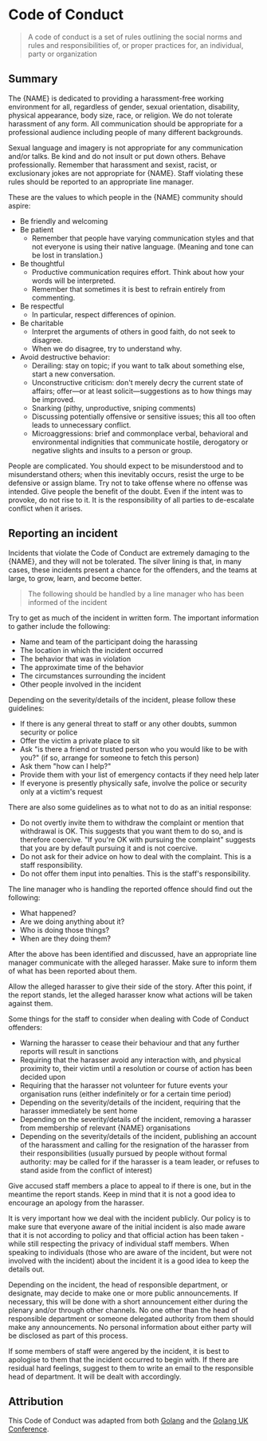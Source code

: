 # Code of Conduct

> A code of conduct is a set of rules outlining the social norms and rules and responsibilities of, or proper practices for, an individual, party or organization

## Summary

The {NAME} is dedicated to providing a harassment-free working environment for all, regardless of gender, sexual orientation, disability, physical appearance, body size, race, or religion. We do not tolerate harassment of any form. All communication should be appropriate for a professional audience including people of many different backgrounds. 

Sexual language and imagery is not appropriate for any communication and/or talks. Be kind and do not insult or put down others. Behave professionally. Remember that harassment and sexist, racist, or exclusionary jokes are not appropriate for {NAME}. Staff violating these rules should be reported to an appropriate line manager.

These are the values to which people in the {NAME} community should aspire:

- Be friendly and welcoming
- Be patient
  - Remember that people have varying communication styles and that not everyone is using their native language. (Meaning and tone can be lost in translation.) 
- Be thoughtful
  - Productive communication requires effort. Think about how your words will be interpreted.
  - Remember that sometimes it is best to refrain entirely from commenting. 
- Be respectful
  - In particular, respect differences of opinion. 
- Be charitable
  - Interpret the arguments of others in good faith, do not seek to disagree.
  - When we do disagree, try to understand why. 
- Avoid destructive behavior:
  - Derailing: stay on topic; if you want to talk about something else, start a new conversation.
  - Unconstructive criticism: don't merely decry the current state of affairs; offer—or at least solicit—suggestions as to how things may be improved.
  - Snarking (pithy, unproductive, sniping comments)
  - Discussing potentially offensive or sensitive issues; this all too often leads to unnecessary conflict.
  - Microaggressions: brief and commonplace verbal, behavioral and environmental indignities that communicate hostile, derogatory or negative slights and insults to a person or group. 

People are complicated. You should expect to be misunderstood and to misunderstand others; when this inevitably occurs, resist the urge to be defensive or assign blame. Try not to take offense where no offense was intended. Give people the benefit of the doubt. Even if the intent was to provoke, do not rise to it. It is the responsibility of all parties to de-escalate conflict when it arises. 

## Reporting an incident

Incidents that violate the Code of Conduct are extremely damaging to the {NAME}, and they will not be tolerated. The silver lining is that, in many cases, these incidents present a chance for the offenders, and the teams at large, to grow, learn, and become better. 

> The following should be handled by a line manager who has been informed of the incident

Try to get as much of the incident in written form. The important information to gather include the following:

- Name and team of the participant doing the harassing
- The location in which the incident occurred
- The behavior that was in violation
- The approximate time of the behavior
- The circumstances surrounding the incident
- Other people involved in the incident

Depending on the severity/details of the incident, please follow these guidelines:

- If there is any general threat to staff or any other doubts, summon security or police
- Offer the victim a private place to sit
- Ask "is there a friend or trusted person who you would like to be with you?" (if so, arrange for someone to fetch this person)
- Ask them "how can I help?"
- Provide them with your list of emergency contacts if they need help later
- If everyone is presently physically safe, involve the police or security only at a victim's request

There are also some guidelines as to what not to do as an initial response:

- Do not overtly invite them to withdraw the complaint or mention that withdrawal is OK. This suggests that you want them to do so, and is therefore coercive. "If you're OK with pursuing the complaint" suggests that you are by default pursuing it and is not coercive.
- Do not ask for their advice on how to deal with the complaint. This is a staff responsibility.
- Do not offer them input into penalties. This is the staff's responsibility.

The line manager who is handling the reported offence should find out the following:

- What happened?
- Are we doing anything about it?
- Who is doing those things?
- When are they doing them?

After the above has been identified and discussed, have an appropriate line manager communicate with the alleged harasser. Make sure to inform them of what has been reported about them.

Allow the alleged harasser to give their side of the story. After this point, if the report stands, let the alleged harasser know what actions will be taken against them.

Some things for the staff to consider when dealing with Code of Conduct offenders:

- Warning the harasser to cease their behaviour and that any further reports will result in sanctions
- Requiring that the harasser avoid any interaction with, and physical proximity to, their victim until a resolution or course of action has been decided upon
- Requiring that the harasser not volunteer for future events your organisation runs (either indefinitely or for a certain time period)
- Depending on the severity/details of the incident, requiring that the harasser immediately be sent home
- Depending on the severity/details of the incident, removing a harasser from membership of relevant {NAME} organisations
- Depending on the severity/details of the incident, publishing an account of the harassment and calling for the resignation of the harasser from their responsibilities (usually pursued by people without formal authority: may be called for if the harasser is a team leader, or refuses to stand aside from the conflict of interest)

Give accused staff members a place to appeal to if there is one, but in the meantime the report stands. Keep in mind that it is not a good idea to encourage an apology from the harasser.

It is very important how we deal with the incident publicly. Our policy is to make sure that everyone aware of the initial incident is also made aware that it is not according to policy and that official action has been taken - while still respecting the privacy of individual staff members. When speaking to individuals (those who are aware of the incident, but were not involved with the incident) about the incident it is a good idea to keep the details out.

Depending on the incident, the head of responsible department, or designate, may decide to make one or more public announcements. If necessary, this will be done with a short announcement either during the plenary and/or through other channels. No one other than the head of responsible department or someone delegated authority from them should make any announcements. No personal information about either party will be disclosed as part of this process.

If some members of staff were angered by the incident, it is best to apologise to them that the incident occurred to begin with. If there are residual hard feelings, suggest to them to write an email to the responsible head of department. It will be dealt with accordingly.

## Attribution

This Code of Conduct was adapted from both [Golang](https://golang.org/conduct) and the [Golang UK Conference](http://golanguk.com/conduct/).